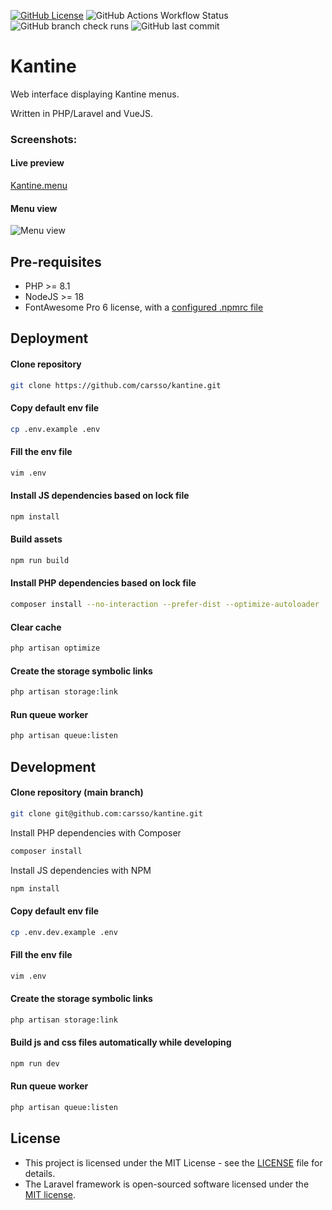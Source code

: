 [![GitHub License](https://img.shields.io/github/license/carsso/kantine)](LICENSE)
![GitHub Actions Workflow Status](https://img.shields.io/github/actions/workflow/status/carsso/kantine/build.yml)
![GitHub branch check runs](https://img.shields.io/github/check-runs/carsso/kantine/main)
![GitHub last commit](https://img.shields.io/github/last-commit/carsso/kantine)

# Kantine

Web interface displaying Kantine menus.

Written in PHP/Laravel and VueJS.

### Screenshots:

#### Live preview

[Kantine.menu](https://kantine.menu)

#### Menu view

![Menu view](https://user-images.githubusercontent.com/666182/258982451-8f32fcd3-319c-4141-970e-cbe1cc04bcca.png)

## Pre-requisites

- PHP >= 8.1
- NodeJS >= 18
- FontAwesome Pro 6 license, with a [configured .npmrc file](https://docs.fontawesome.com/web/setup/packages#project-specific-using-configuration-files)

## Deployment

#### Clone repository 

```sh
git clone https://github.com/carsso/kantine.git
```

#### Copy default env file

```sh
cp .env.example .env
```

#### Fill the env file

```sh
vim .env
```

#### Install JS dependencies based on lock file

```sh
npm install
```

#### Build assets

```sh
npm run build
```

#### Install PHP dependencies based on lock file

```sh
composer install --no-interaction --prefer-dist --optimize-autoloader
```

#### Clear cache

```sh
php artisan optimize
```

#### Create the storage symbolic links

```sh
php artisan storage:link
```

#### Run queue worker

```sh
php artisan queue:listen
```

## Development

#### Clone repository (main branch)

```sh
git clone git@github.com:carsso/kantine.git
```

Install PHP dependencies with Composer

```sh
composer install
```

Install JS dependencies with NPM

```sh
npm install
```

#### Copy default env file

```sh
cp .env.dev.example .env
```

#### Fill the env file

```sh
vim .env
```

#### Create the storage symbolic links

```sh
php artisan storage:link
```

#### Build js and css files automatically while developing

```sh
npm run dev
```

#### Run queue worker

```sh
php artisan queue:listen
```

## License

- This project is licensed under the MIT License - see the [LICENSE](LICENSE) file for details.
- The Laravel framework is open-sourced software licensed under the [MIT license](https://opensource.org/licenses/MIT).